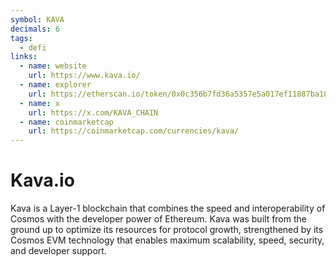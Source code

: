 ```yaml
---
symbol: KAVA
decimals: 6
tags:
  - defi
links:
  - name: website
    url: https://www.kava.io/
  - name: explorer
    url: https://etherscan.io/token/0x0c356b7fd36a5357e5a017ef11887ba100c9ab76
  - name: x
    url: https://x.com/KAVA_CHAIN
  - name: coinmarketcap
    url: https://coinmarketcap.com/currencies/kava/
---
```


# Kava.io

Kava is a Layer-1 blockchain that combines the speed and interoperability of Cosmos with the developer power of Ethereum. Kava was built from the ground up to optimize its resources for protocol growth, strengthened by its Cosmos EVM technology that enables maximum scalability, speed, security, and developer support.
